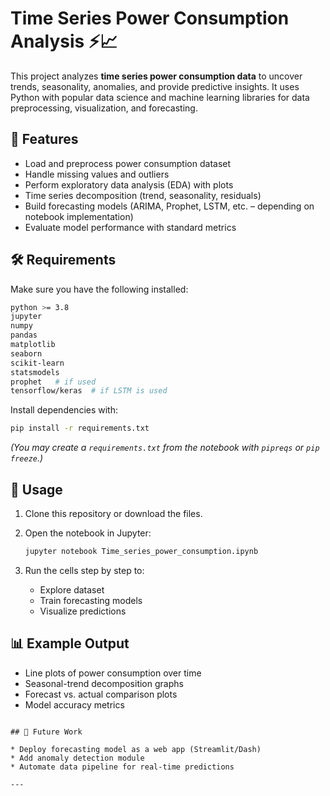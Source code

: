 # Time Series Power Consumption Analysis ⚡📈

This project analyzes **time series power consumption data** to uncover trends, seasonality, anomalies, and provide predictive insights. It uses Python with popular data science and machine learning libraries for data preprocessing, visualization, and forecasting.

## 📌 Features

* Load and preprocess power consumption dataset
* Handle missing values and outliers
* Perform exploratory data analysis (EDA) with plots
* Time series decomposition (trend, seasonality, residuals)
* Build forecasting models (ARIMA, Prophet, LSTM, etc. – depending on notebook implementation)
* Evaluate model performance with standard metrics

## 🛠️ Requirements

Make sure you have the following installed:

```bash
python >= 3.8
jupyter
numpy
pandas
matplotlib
seaborn
scikit-learn
statsmodels
prophet   # if used
tensorflow/keras  # if LSTM is used
```

Install dependencies with:

```bash
pip install -r requirements.txt
```

*(You may create a `requirements.txt` from the notebook with `pipreqs` or `pip freeze`.)*

## 🚀 Usage

1. Clone this repository or download the files.
2. Open the notebook in Jupyter:

   ```bash
   jupyter notebook Time_series_power_consumption.ipynb
   ```
3. Run the cells step by step to:

   * Explore dataset
   * Train forecasting models
   * Visualize predictions

## 📊 Example Output

* Line plots of power consumption over time
* Seasonal-trend decomposition graphs
* Forecast vs. actual comparison plots
* Model accuracy metrics

```

## 🔮 Future Work

* Deploy forecasting model as a web app (Streamlit/Dash)
* Add anomaly detection module
* Automate data pipeline for real-time predictions

---
